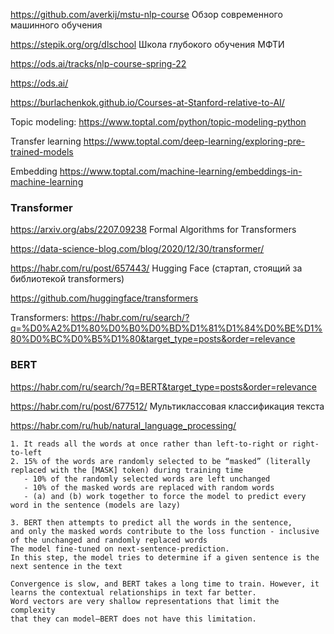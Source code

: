 https://github.com/averkij/mstu-nlp-course Обзор современного машинного обучения

https://stepik.org/org/dlschool  Школа глубокого обучения МФТИ

https://ods.ai/tracks/nlp-course-spring-22 

https://ods.ai/

https://burlachenkok.github.io/Courses-at-Stanford-relative-to-AI/

Topic modeling:
https://www.toptal.com/python/topic-modeling-python

Transfer learning
https://www.toptal.com/deep-learning/exploring-pre-trained-models

Embedding
https://www.toptal.com/machine-learning/embeddings-in-machine-learning


### Transformer

https://arxiv.org/abs/2207.09238 Formal Algorithms for Transformers

https://data-science-blog.com/blog/2020/12/30/transformer/ 

https://habr.com/ru/post/657443/ Hugging Face (стартап, стоящий за библиотекой transformers)

https://github.com/huggingface/transformers

Transformers: https://habr.com/ru/search/?q=%D0%A2%D1%80%D0%B0%D0%BD%D1%81%D1%84%D0%BE%D1%80%D0%BC%D0%B5%D1%80&target_type=posts&order=relevance


### BERT
https://habr.com/ru/search/?q=BERT&target_type=posts&order=relevance

https://habr.com/ru/post/677512/ Мультиклассовая классификация текста

https://habr.com/ru/hub/natural_language_processing/
```
1. It reads all the words at once rather than left-to-right or right-to-left
2. 15% of the words are randomly selected to be “masked” (literally replaced with the [MASK] token) during training time
   - 10% of the randomly selected words are left unchanged
   - 10% of the masked words are replaced with random words
   - (a) and (b) work together to force the model to predict every word in the sentence (models are lazy)

3. BERT then attempts to predict all the words in the sentence, 
and only the masked words contribute to the loss function - inclusive of the unchanged and randomly replaced words
The model fine-tuned on next-sentence-prediction. 
In this step, the model tries to determine if a given sentence is the next sentence in the text

Convergence is slow, and BERT takes a long time to train. However, it learns the contextual relationships in text far better. 
Word vectors are very shallow representations that limit the complexity 
that they can model—BERT does not have this limitation.
```

